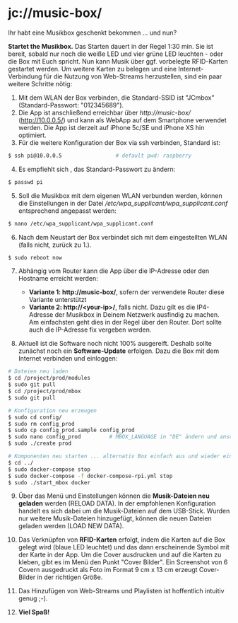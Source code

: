 # jc://music-box/

Ihr habt eine Musikbox geschenkt bekommen ... und nun?

**Startet the Musikbox.** Das Starten dauert in der Regel 1:30 min. Sie ist bereit, sobald nur noch die weiße LED und vier grüne LED leuchten - oder die Box mit Euch spricht. 
Nun kann Musik über ggf. vorbelegte RFID-Karten gestartet werden. Um weitere Karten zu belegen und eine Internet-Verbindung für die Nutzung von Web-Streams herzustellen, 
sind ein paar weitere Schritte nötig:

1. Mit dem WLAN der Box verbinden, die Standard-SSID ist "JCmbox" (Standard-Passwort: "012345689").
2. Die App ist anschließend erreichbar über *http://music-box/* (http://10.0.0.5/) und kann als WebApp auf dem Smartphone verwendet werden. Die App ist derzeit auf iPhone 5c/SE und iPhone XS hin optimiert.
3. Für die weitere Konfiguration der Box via ssh verbinden, Standard ist:

```bash
$ ssh pi@10.0.0.5                 # default pwd: raspberry
```

4. Es empfiehlt sich , das Standard-Passwort zu ändern:

```bash
$ passwd pi
```

5. Soll die Musikbox mit dem eigenen WLAN verbunden werden, können die Einstellungen in der Datei */etc/wpa_supplicant/wpa_supplicant.conf* entsprechend angepasst werden:

```bash
$ nano /etc/wpa_supplicant/wpa_supplicant.conf
```

6. Nach dem Neustart der Box verbindet sich mit dem eingestellten WLAN (falls nicht, zurück zu 1.).

```bash
$ sudo reboot now
```

7. Abhängig vom Router kann die App über die IP-Adresse oder den Hostname erreicht werden:
     * **Variante 1: http://music-box/**, sofern der verwendete Router diese Variante unterstützt
     * **Variante 2: http://&lt;your-ip&gt;/**, falls nicht. Dazu gilt es die IP4-Adresse der Musikbox in Deinem Netzwerk ausfindig zu machen. Am einfachsten geht dies in der Regel über den Router. Dort sollte auch die IP-Adresse fix vergeben werden. 
     
8. Aktuell ist die Software noch nicht 100% ausgereift. Deshalb sollte zunächst noch ein **Software-Update** erfolgen.
   Dazu die Box mit dem Internet verbinden und einloggen:

```bash
# Dateien neu laden
$ cd /project/prod/modules
$ sudo git pull
$ cd /project/prod/mbox
$ sudo git pull

# Konfiguration neu erzeugen
$ sudo cd config/
$ sudo rm config_prod
$ sudo cp config_prod.sample config_prod
$ sudo nano config_prod         # MBOX_LANGUAGE in "DE" ändern und anschließend speichern, weitere Änderungen optional
$ sudo ./create prod

# Komponenten neu starten ... alternativ Box einfach aus und wieder einschalten
$ cd ../
$ sudo docker-compose stop
$ sudo docker-compose -f docker-compose-rpi.yml stop
$ sudo ./start_mbox docker
```

9. Über das Menü und Einstellungen können die **Musik-Dateien neu geladen** werden (RELOAD DATA). In der empfohlenen Konfiguration handelt es sich dabei um die Musik-Dateien auf dem USB-Stick.
   Wurden nur weitere Musik-Dateien hinzugefügt, können die neuen Dateien geladen werden (LOAD NEW DATA).

10. Das Verknüpfen von **RFID-Karten** erfolgt, indem die Karten auf die Box gelegt wird (blaue LED leuchtet) und das dann erscheinende Symbol mit der Karte in der App.
   Um die Cover ausdrucken und auf die Karten zu kleben, gibt es im Menü den Punkt "Cover Bilder". Ein Screenshot von 6 Covern ausgedruckt als Foto im Format 9 cm x 13 cm erzeugt Cover-Bilder in der richtigen Größe.
   
11. Das Hinzufügen von Web-Streams und Playlisten ist hoffentlich intuitiv genug ;-).
   
12. **Viel Spa&szlig;!**
